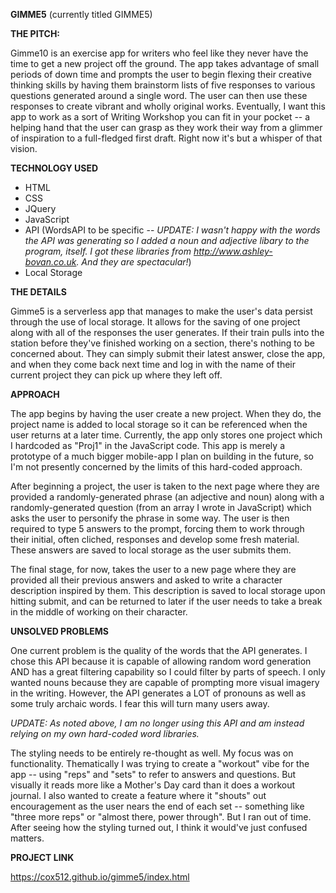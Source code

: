 
**GIMME5** (currently titled GIMME5)

**THE PITCH:**

Gimme10 is an exercise app for writers who feel like they never have the time to get a new project off the ground. The app takes advantage of small periods of down time and prompts the user to begin flexing their creative thinking skills by having them brainstorm lists of five responses to various questions generated around a single word. The user can then use these responses to create vibrant and wholly original works. Eventually, I want this app to work as a sort of Writing Workshop you can fit in your pocket -- a helping hand that the user can grasp as they work their way from a glimmer of inspiration to a full-fledged first draft. Right now it's but a whisper of that vision.

**TECHNOLOGY USED**
* HTML
* CSS
* JQuery
* JavaScript
* API (WordsAPI to be specific -- *UPDATE: I wasn't happy with the words the API was generating so I added a noun and adjective libary to the program, itself. I got these libraries from http://www.ashley-bovan.co.uk. And they are spectacular!*)
* Local Storage

**THE DETAILS**

Gimme5 is a serverless app that manages to make the user's data persist through the use of local storage. It allows for the saving of one project along with all of the responses the user generates. If their train pulls into the station before they've finished working on a section, there's nothing to be concerned about. They can simply submit their latest answer, close the app, and when they come back next time and log in with the name of their current project they can pick up where they left off.

**APPROACH**

The app begins by having the user create a new project. When they do, the project name is added to local storage so it can be referenced when the user returns at a later time. Currently, the app only stores one project which I hardcoded as "Proj1" in the JavaScript code. This app is merely a prototype of a much bigger mobile-app I plan on building in the future, so I'm not presently concerned by the limits of this hard-coded approach.

After beginning a project, the user is taken to the next page where they are provided a randomly-generated phrase (an adjective and noun) along with a randomly-generated question (from an array I wrote in JavaScript) which asks the user to personify the phrase in some way. The user is then required to type 5 answers to the prompt, forcing them to work through their initial, often cliched, responses and develop some fresh material. These answers are saved to local storage as the user submits them.

The final stage, for now, takes the user to a new page where they are provided all their previous answers and asked to write a character description inspired by them. This description is saved to local storage upon hitting submit, and can be returned to later if the user needs to take a break in the middle of working on their character.

**UNSOLVED PROBLEMS**

One current problem is the quality of the words that the API generates. I chose this API because it is capable of allowing random word generation AND has a great filtering capability so I could filter by parts of speech. I only wanted nouns because they are capable of prompting more visual imagery in the writing. However, the API generates a LOT of pronouns as well as some truly archaic words. I fear this will turn many users away.

*UPDATE: As noted above, I am no longer using this API and am instead relying on my own hard-coded word libraries.*

The styling needs to be entirely re-thought as well. My focus was on functionality. Thematically I was trying to create a "workout" vibe for the app -- using "reps" and "sets" to refer to answers and questions. But visually it reads more like a Mother's Day card than it does a workout journal. I also wanted to create a feature where it "shouts" out encouragement as the user nears the end of each set -- something like "three more reps" or "almost there, power through". But I ran out of time. After seeing how the styling turned out, I think it would've just confused matters.

**PROJECT LINK**

https://cox512.github.io/gimme5/index.html